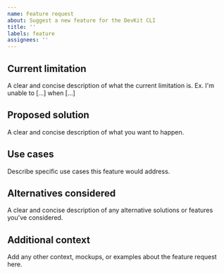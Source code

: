 ```yaml
---
name: Feature request
about: Suggest a new feature for the DevKit CLI
title: ''
labels: feature
assignees: ''
---
```


## Current limitation
A clear and concise description of what the current limitation is. Ex. I'm unable to [...] when [...]

## Proposed solution
A clear and concise description of what you want to happen.

## Use cases
Describe specific use cases this feature would address.

## Alternatives considered
A clear and concise description of any alternative solutions or features you've considered.

## Additional context
Add any other context, mockups, or examples about the feature request here.
